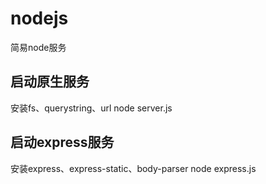 # nodejs
简易node服务

## 启动原生服务
安装fs、querystring、url
node server.js

## 启动express服务
安装express、express-static、body-parser
node express.js
